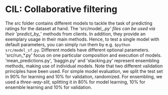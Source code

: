 # CIL: Collaborative filtering
The src folder contains different models to tackle the task of predicting
ratings for the dataset at hand.
The 'src/model_*.py' files can be used via their 'predict_by_*' methods from
clients. In addition, they provide an exemplary usage in their main methods.
Hence, to test a single model with default parameters, you can simply run them
by e.g. `$python src/model_sf.py`. Different models have different optional
parameters.
'src/run_*.py' focus on one particular composition and execution of models.
'mean_predictions.py', 'baggin.py' and 'stacking.py' represent ensembling
methods, making use of individual models.
Note that two different validation principles have been used. For simple model
evaluation, we split the test set in 90% for learning and 10% for validation,
randomized. For ensembling, we used a _three-way-slit_, splitting it in 80% for
model learning, 10% for ensemble learning and 10% for validation.
